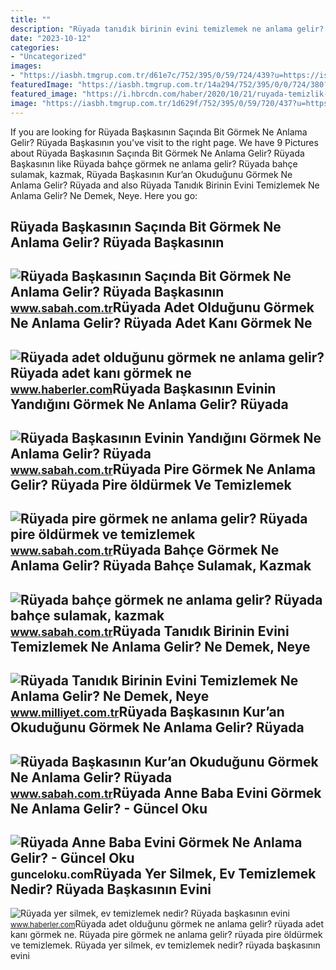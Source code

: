 ```yaml
---
title: ""
description: "Rüyada tanıdık birinin evini temizlemek ne anlama gelir? ne demek, neye"
date: "2023-10-12"
categories:
- "Uncategorized"
images:
- "https://iasbh.tmgrup.com.tr/d61e7c/752/395/0/59/724/439?u=https://isbh.tmgrup.com.tr/sbh/2021/08/31/ruyada-pire-gormek-ne-anlama-gelir-ruyada-pire-oldurmek-ne-demek-1630389477581.jpg"
featuredImage: "https://iasbh.tmgrup.com.tr/14a294/752/395/0/0/724/380?u=https://isbh.tmgrup.com.tr/sbh/2022/07/06/ruyada-baskasinin-sacinda-bit-gormek-ne-anlama-gelir-ruyada-baskasinin-sacinda-bit-gormenin-anlami-1657091583958.jpg"
featured_image: "https://i.hbrcdn.com/haber/2020/10/21/ruyada-temizlik-yapmak-ne-anlama-gelir-ruyada-su-13682376_4325_m.jpg"
image: "https://iasbh.tmgrup.com.tr/1d629f/752/395/0/59/720/437?u=https://isbh.tmgrup.com.tr/sbh/2021/09/10/ruyada-bahce-gormek-ne-anlama-gelir-ruyada-bahce-sulamak-ne-demek-1631260924505.jpg"
---
```


If you are looking for Rüyada Başkasının Saçında Bit Görmek Ne Anlama Gelir? Rüyada Başkasının you've visit to the right page. We have 9 Pictures about Rüyada Başkasının Saçında Bit Görmek Ne Anlama Gelir? Rüyada Başkasının like Rüyada bahçe görmek ne anlama gelir? Rüyada bahçe sulamak, kazmak, Rüyada Başkasının Kur’an Okuduğunu Görmek Ne Anlama Gelir? Rüyada and also Rüyada Tanıdık Birinin Evini Temizlemek Ne Anlama Gelir? Ne Demek, Neye. Here you go:

Rüyada Başkasının Saçında Bit Görmek Ne Anlama Gelir? Rüyada Başkasının
-----------------------------------------------------------------------

 ![Rüyada Başkasının Saçında Bit Görmek Ne Anlama Gelir? Rüyada Başkasının](https://iasbh.tmgrup.com.tr/14a294/752/395/0/0/724/380?u=https://isbh.tmgrup.com.tr/sbh/2022/07/06/ruyada-baskasinin-sacinda-bit-gormek-ne-anlama-gelir-ruyada-baskasinin-sacinda-bit-gormenin-anlami-1657091583958.jpg) <small>www.sabah.com.tr</small>Rüyada Adet Olduğunu Görmek Ne Anlama Gelir? Rüyada Adet Kanı Görmek Ne
-----------------------------------------------------------------------

 ![Rüyada adet olduğunu görmek ne anlama gelir? Rüyada adet kanı görmek ne](https://i.hbrcdn.com/haber/2020/10/22/ruyada-adet-oldugunu-gormek-ne-anlama-gelir-13685251_7258_amp.jpg) <small>www.haberler.com</small>Rüyada Başkasının Evinin Yandığını Görmek Ne Anlama Gelir? Rüyada
-----------------------------------------------------------------

 ![Rüyada Başkasının Evinin Yandığını Görmek Ne Anlama Gelir? Rüyada](https://iasbh.tmgrup.com.tr/6ff6b4/650/344/0/85/724/465?u=https://isbh.tmgrup.com.tr/sbh/2022/06/27/ruyada-baskasinin-evinin-yandigini-gormek-ne-anlama-gelir-ruyada-baskasinin-evinin-yandigini-gormenin-anlami-1656314717563.jpg) <small>www.sabah.com.tr</small>Rüyada Pire Görmek Ne Anlama Gelir? Rüyada Pire öldürmek Ve Temizlemek
----------------------------------------------------------------------

 ![Rüyada pire görmek ne anlama gelir? Rüyada pire öldürmek ve temizlemek](https://iasbh.tmgrup.com.tr/d61e7c/752/395/0/59/724/439?u=https://isbh.tmgrup.com.tr/sbh/2021/08/31/ruyada-pire-gormek-ne-anlama-gelir-ruyada-pire-oldurmek-ne-demek-1630389477581.jpg) <small>www.sabah.com.tr</small>Rüyada Bahçe Görmek Ne Anlama Gelir? Rüyada Bahçe Sulamak, Kazmak
-----------------------------------------------------------------

 ![Rüyada bahçe görmek ne anlama gelir? Rüyada bahçe sulamak, kazmak](https://iasbh.tmgrup.com.tr/1d629f/752/395/0/59/720/437?u=https://isbh.tmgrup.com.tr/sbh/2021/09/10/ruyada-bahce-gormek-ne-anlama-gelir-ruyada-bahce-sulamak-ne-demek-1631260924505.jpg) <small>www.sabah.com.tr</small>Rüyada Tanıdık Birinin Evini Temizlemek Ne Anlama Gelir? Ne Demek, Neye
-----------------------------------------------------------------------

 ![Rüyada Tanıdık Birinin Evini Temizlemek Ne Anlama Gelir? Ne Demek, Neye](https://image.milimaj.com/i/milliyet/75/0x0/64ad369f86b24a351cdf8fd6.jpg) <small>www.milliyet.com.tr</small>Rüyada Başkasının Kur’an Okuduğunu Görmek Ne Anlama Gelir? Rüyada
-----------------------------------------------------------------

 ![Rüyada Başkasının Kur’an Okuduğunu Görmek Ne Anlama Gelir? Rüyada](https://iasbh.tmgrup.com.tr/57d130/752/395/0/68/724/448?u=https://isbh.tmgrup.com.tr/sbh/2022/09/02/ruyada-baskasinin-kuran-okudugunu-gormek-ne-anlama-gelir-ruyada-baskasinin-kuran-okumasinin-anlami-1662107366095.jpg) <small>www.sabah.com.tr</small>Rüyada Anne Baba Evini Görmek Ne Anlama Gelir? - Güncel Oku
-----------------------------------------------------------

 ![Rüyada Anne Baba Evini Görmek Ne Anlama Gelir? - Güncel Oku](https://gunceloku.com/uploads/ruyada-anne-baba-evini-gormek-ne-anlama-gelir-6229e3f9b7432.jpg) <small>gunceloku.com</small>Rüyada Yer Silmek, Ev Temizlemek Nedir? Rüyada Başkasının Evini
---------------------------------------------------------------

 ![Rüyada yer silmek, ev temizlemek nedir? Rüyada başkasının evini](https://i.hbrcdn.com/haber/2020/10/21/ruyada-temizlik-yapmak-ne-anlama-gelir-ruyada-su-13682376_4325_m.jpg) <small>www.haberler.com</small>Rüyada adet olduğunu görmek ne anlama gelir? rüyada adet kanı görmek ne. Rüyada pire görmek ne anlama gelir? rüyada pire öldürmek ve temizlemek. Rüyada yer silmek, ev temizlemek nedir? rüyada başkasının evini
